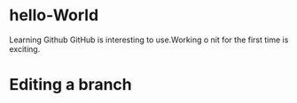 # hello-World
Learning Github
GitHub is interesting to use.Working o nit for the first time is exciting.
# Editing a branch 
